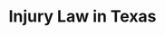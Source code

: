 ---
template: BlogIndex
title: Injury Law in Texas
subtitle: ''
featuredImage: 'https://ucarecdn.com/83a3c73d-f234-4086-9fad-cee3a9626230/'
---